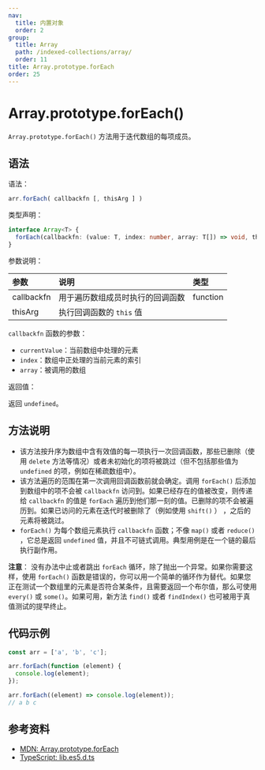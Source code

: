```yaml
---
nav:
  title: 内置对象
  order: 2
group:
  title: Array
  path: /indexed-collections/array/
  order: 11
title: Array.prototype.forEach
order: 25
---
```


# Array.prototype.forEach()

`Array.prototype.forEach()` 方法用于迭代数组的每项成员。

## 语法

语法：

```js
arr.forEach( callbackfn [, thisArg ] )
```

类型声明：

```ts
interface Array<T> {
  forEach(callbackfn: (value: T, index: number, array: T[]) => void, thisArg?: any): void;
}
```

参数说明：

| 参数       | 说明                             | 类型     |
| :--------- | :------------------------------- | :------- |
| callbackfn | 用于遍历数组成员时执行的回调函数 | function |
| thisArg    | 执行回调函数的 `this` 值         |          |

`callbackfn` 函数的参数：

- `currentValue`：当前数组中处理的元素
- `index`：数组中正处理的当前元素的索引
- `array`：被调用的数组

返回值：

返回 `undefined`。

## 方法说明

- 该方法按升序为数组中含有效值的每一项执行一次回调函数，那些已删除（使用 `delete` 方法等情况）或者未初始化的项将被跳过（但不包括那些值为 `undefined` 的项，例如在稀疏数组中）。
- 该方法遍历的范围在第一次调用回调函数前就会确定。调用 `forEach()` 后添加到数组中的项不会被 `callbackfn` 访问到。如果已经存在的值被改变，则传递给 `callbackfn` 的值是 `forEach` 遍历到他们那一刻的值。已删除的项不会被遍历到。如果已访问的元素在迭代时被删除了（例如使用 `shift()` ） ，之后的元素将被跳过。
- `forEach()` 为每个数组元素执行 `callbackfn` 函数；不像 `map()` 或者 `reduce()` ，它总是返回 `undefined` 值，并且不可链式调用。典型用例是在一个链的最后执行副作用。

**注意**： 没有办法中止或者跳出 `forEach` 循环，除了抛出一个异常。如果你需要这样，使用 `forEach()` 函数是错误的，你可以用一个简单的循环作为替代。如果您正在测试一个数组里的元素是否符合某条件，且需要返回一个布尔值，那么可使用 `every()` 或 `some()`。如果可用，新方法 `find()` 或者 `findIndex()` 也可被用于真值测试的提早终止。

## 代码示例

```js
const arr = ['a', 'b', 'c'];

arr.forEach(function (element) {
  console.log(element);
});

arr.forEach((element) => console.log(element));
// a b c
```

## 参考资料

- [MDN: Array.prototype.forEach](https://developer.mozilla.org/zh-CN/docs/Web/JavaScript/Reference/Global_Objects/Array/forEach)
- [TypeScript: lib.es5.d.ts](https://github.com/microsoft/TypeScript/blob/main/lib/lib.es5.d.ts)
